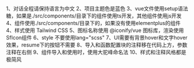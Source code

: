 1、对话全程请保持语言为中文
2、项目主题色是蓝色
3、vue文件使用setup语法糖，如果是./src/components/目录下的组件使用ts开发，其他组件使用js开发
4、组件使用./src/components/目录下的，如果没有使用elementplus的组件
4、样式使用 Tailwind CSS
5、图标名称使用 @iconify/vue 图标库，渲染使用SfIcon组件
6、style 不要使用lang="scss"
7、UI需要有背景hover和文字hover效果，resume下的按钮不需要
8、导入和函数配置块的注释移在代码上方，参数注释在右侧
9、组件导入和使用时，使用大驼峰命名法
10、样式和注释风格都是极简风
